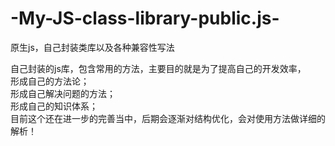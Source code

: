 # -My-JS-class-library-public.js-
原生js，自己封装类库以及各种兼容性写法

自己封装的js库，包含常用的方法，主要目的就是为了提高自己的开发效率，<br />
形成自己的方法论；<br />
形成自己解决问题的方法；<br />
形成自己的知识体系；<br />
目前这个还在进一步的完善当中，后期会逐渐对结构优化，会对使用方法做详细的解析！










